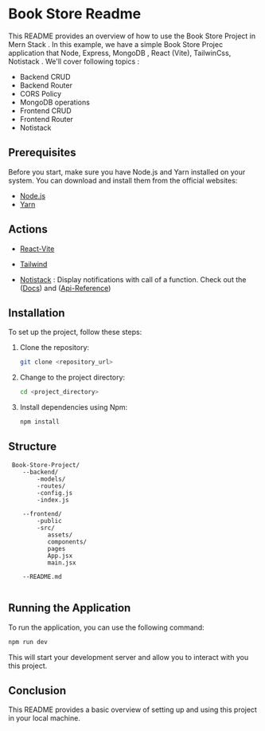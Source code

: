 # Book Store Readme

This README provides an overview of how to use the Book Store Project in  Mern Stack . In this example, we have a simple  Book Store Projec application that Node, Express, MongoDB , React (Vite), TailwinCss, Notistack . We'll cover  following topics : 
- Backend CRUD
- Backend Router
- CORS Policy
- MongoDB operations
- Frontend CRUD 
- Frontend Router 
- Notistack


## Prerequisites

Before you start, make sure you have Node.js and Yarn installed on your system. You can download and install them from the official websites:

- [Node.js](https://nodejs.org/)
- [Yarn](https://classic.yarnpkg.com/en/docs/install/)

## Actions
- [React-Vite](https://vitejs.dev/guide/)
- [Tailwind](https://tailwindcss.com/docs/installation)

- [Notistack](https://notistack.com/getting-started) : Display notifications with call of a function.
    Check out the ([Docs](https://notistack.com/getting-started)) and 
     ([Api-Reference](https://notistack.com/api-reference))


## Installation

To set up the project,  follow these steps:

1. Clone the repository:

   ```bash
   git clone <repository_url>
   ```

2. Change to the project directory:

   ```bash
   cd <project_directory>
   ```

3. Install dependencies using Npm:

   ```bash
   npm install
   ```

## Structure 
```
 Book-Store-Project/
    --backend/
        -models/
        -routes/
        -config.js
        -index.js
      
    --frontend/
        -public
        -src/
           assets/
           components/
           pages
           App.jsx
           main.jsx
             
    --README.md
    
```


## Running the Application

To run the application, you can use the following command:

```bash
npm run dev
```

This will start your development server and allow you to interact with you this project.

## Conclusion

This README provides a basic overview of setting up and using this project in your local machine.
